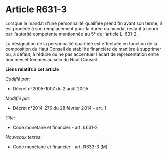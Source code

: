 # Article R631-3

Lorsque le mandat d'une personnalité qualifiée prend fin avant son terme, il est procédé à son remplacement pour la durée du
mandat restant à courir par l'autorité compétente mentionnée au 5° de l'article L. 631-2. 

La désignation de la personnalité qualifiée est effectuée en fonction de la composition du Haut Conseil de stabilité
financière de manière à supprimer ou, à défaut, à réduire ou ne pas accentuer l'écart de représentation entre hommes et
femmes au sein du Haut Conseil.

**Liens relatifs à cet article**

_Codifié par_:

  - Décret n°2005-1007 du 2 août 2005

_Modifié par_:

  - Décret n°2014-276 du 28 février 2014 - art. 1

_Cite_:

  - Code monétaire et financier - art. L631-2

_Nouveaux textes_:

  - Code monétaire et financier - art. R633-3 (M)
